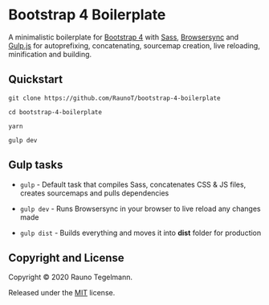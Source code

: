 # Bootstrap 4 Boilerplate

A minimalistic boilerplate for [Bootstrap 4](https://getbootstrap.com) with [Sass](https://sass-lang.com), [Browsersync](https://www.browsersync.io) and [Gulp.js](https://gulpjs.com/) for autoprefixing, concatenating, sourcemap creation, live reloading, minification and building.

## Quickstart

`git clone https://github.com/RaunoT/bootstrap-4-boilerplate`

`cd bootstrap-4-boilerplate`

`yarn`

`gulp dev`

## Gulp tasks

* `gulp` - Default task that compiles Sass, concatenates CSS & JS files, creates sourcemaps and pulls dependencies

* `gulp dev` - Runs Browsersync in your browser to live reload any changes made

* `gulp dist` - Builds everything and moves it into **dist** folder for production

## Copyright and License

Copyright © 2020 Rauno Tegelmann.

Released under the [MIT](https://github.com/RaunoT/bootstrap-4-boilerplate/blob/master/LICENSE) license.
